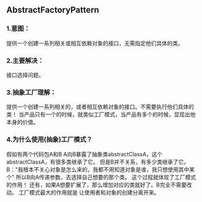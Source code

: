 ## AbstractFactoryPattern
### 1.意图：
提供一个创建一系列相关或相互依赖对象的接口，无需指定他们具体的类。
### 2.主要解决：
接口选择问题。
### 3.抽象工厂理解：
提供一个创建一系列相关的，或者相互依赖对象的接口。不需要执行他们具体的类！
当产品只有一个的时候，就类似工厂模式，当产品有多个的时候，显现出他本身的价值。
### 4.为什么使用(抽象)工厂模式？
假如有两个代码包A和B
A向B暴露了抽象类abstractClassA，这个abstractClassA，有很多类继承了它。
但是B并不关系，有多少类继承了它。
B："我根本不关心对象是怎么来的，我都不用知道对象是谁，我只想使用其中某个"
所以B向A传递参数，去选择自己想要的那个类。
这个过程就体现了工厂模式的作用！
还有，如果A想要扩展了，那么增加对应的类就好了。B完全不需要改动。
工厂模式最大的作用就是 让使用者和对象的创建分离开来。
